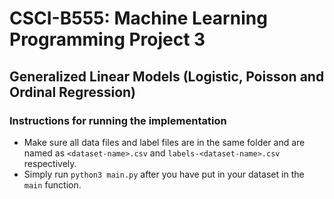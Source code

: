 # CSCI-B555: Machine Learning Programming Project 3
## Generalized Linear Models (Logistic, Poisson and Ordinal Regression)

### Instructions for running the implementation
- Make sure all data files and label files are in the same folder and are named as `<dataset-name>.csv` and `labels-<dataset-name>.csv` respectively.
- Simply run `python3 main.py` after you have put in your dataset in the `main` function.
